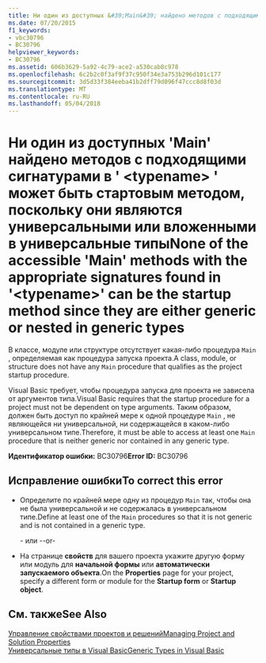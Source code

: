 ```yaml
---
title: Ни один из доступных &#39;Main&#39; найдено методов с подходящими сигнатурами в &#39; &lt;typename&gt; &#39; может быть стартовым методом, поскольку они являются универсальными или вложенными в универсальные типы
ms.date: 07/20/2015
f1_keywords:
- vbc30796
- BC30796
helpviewer_keywords:
- BC30796
ms.assetid: 606b3629-5a92-4c79-ace2-a530cab8c978
ms.openlocfilehash: 6c2b2c0f3af9f37c950f34e3a753b296d101c177
ms.sourcegitcommit: 3d5d33f384eeba41b2dff79d096f47ccc8d8f03d
ms.translationtype: MT
ms.contentlocale: ru-RU
ms.lasthandoff: 05/04/2018
---
```

# <a name="none-of-the-accessible-39main39-methods-with-the-appropriate-signatures-found-in-39lttypenamegt39-can-be-the-startup-method-since-they-are-either-generic-or-nested-in-generic-types"></a><span data-ttu-id="6944a-102">Ни один из доступных &#39;Main&#39; найдено методов с подходящими сигнатурами в &#39; &lt;typename&gt; &#39; может быть стартовым методом, поскольку они являются универсальными или вложенными в универсальные типы</span><span class="sxs-lookup"><span data-stu-id="6944a-102">None of the accessible &#39;Main&#39; methods with the appropriate signatures found in &#39;&lt;typename&gt;&#39; can be the startup method since they are either generic or nested in generic types</span></span>
<span data-ttu-id="6944a-103">В классе, модуле или структуре отсутствует какая-либо процедура `Main` , определяемая как процедура запуска проекта.</span><span class="sxs-lookup"><span data-stu-id="6944a-103">A class, module, or structure does not have any `Main` procedure that qualifies as the project startup procedure.</span></span>  
  
 <span data-ttu-id="6944a-104">Visual Basic требует, чтобы процедура запуска для проекта не зависела от аргументов типа.</span><span class="sxs-lookup"><span data-stu-id="6944a-104">Visual Basic requires that the startup procedure for a project must not be dependent on type arguments.</span></span> <span data-ttu-id="6944a-105">Таким образом, должен быть доступ по крайней мере к одной процедуре `Main` , не являющейся ни универсальной, ни содержащейся в каком-либо универсальном типе.</span><span class="sxs-lookup"><span data-stu-id="6944a-105">Therefore, it must be able to access at least one `Main` procedure that is neither generic nor contained in any generic type.</span></span>  
  
 <span data-ttu-id="6944a-106">**Идентификатор ошибки:** BC30796</span><span class="sxs-lookup"><span data-stu-id="6944a-106">**Error ID:** BC30796</span></span>  
  
## <a name="to-correct-this-error"></a><span data-ttu-id="6944a-107">Исправление ошибки</span><span class="sxs-lookup"><span data-stu-id="6944a-107">To correct this error</span></span>  
  
-   <span data-ttu-id="6944a-108">Определите по крайней мере одну из процедур `Main` так, чтобы она не была универсальной и не содержалась в универсальном типе.</span><span class="sxs-lookup"><span data-stu-id="6944a-108">Define at least one of the `Main` procedures so that it is not generic and is not contained in a generic type.</span></span>  
  
     <span data-ttu-id="6944a-109">- или -</span><span class="sxs-lookup"><span data-stu-id="6944a-109">-or-</span></span>  
  
-   <span data-ttu-id="6944a-110">На странице **свойств** для вашего проекта укажите другую форму или модуль для **начальной формы** или **автоматически запускаемого объекта**.</span><span class="sxs-lookup"><span data-stu-id="6944a-110">On the **Properties** page for your project, specify a different form or module for the **Startup form** or **Startup object**.</span></span>  
  
## <a name="see-also"></a><span data-ttu-id="6944a-111">См. также</span><span class="sxs-lookup"><span data-stu-id="6944a-111">See Also</span></span>  
 [<span data-ttu-id="6944a-112">Управление свойствами проектов и решений</span><span class="sxs-lookup"><span data-stu-id="6944a-112">Managing Project and Solution Properties</span></span>](/visualstudio/ide/managing-project-and-solution-properties)  
 [<span data-ttu-id="6944a-113">Универсальные типы в Visual Basic</span><span class="sxs-lookup"><span data-stu-id="6944a-113">Generic Types in Visual Basic</span></span>](../../visual-basic/programming-guide/language-features/data-types/generic-types.md)  

